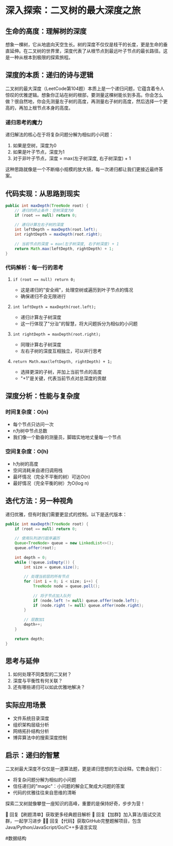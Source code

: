 # 深入探索：二叉树的最大深度之旅

## 生命的高度：理解树的深度

想象一棵树，它从地底向天空生长。树的深度不仅仅是枝干的长度，更是生命的垂直延伸。在二叉树的世界里，深度代表了从根节点到最远叶子节点的最长路径。这是一种从根本到极限的探索旅程。

## 深度的本质：递归的诗与逻辑

二叉树的最大深度（LeetCode第104题）本质上是一个递归问题，它蕴含着令人惊叹的优雅逻辑。想象你正站在树的根部，要测量这棵树能长到多高。你会怎么做？很自然地，你会先测量左子树的高度，再测量右子树的高度，然后选择一个更高的，再加上根节点本身的高度。

### 递归思考的魔力

递归解法的核心在于将复杂问题分解为相似的小问题：

1. 如果是空树，深度为0
2. 如果是叶子节点，深度为1
3. 对于非叶子节点，深度 = max(左子树深度, 右子树深度) + 1

这种思路就像是一个不断缩小规模的放大镜，每一次递归都让我们更接近最终答案。

## 代码实现：从思路到现实

```java
public int maxDepth(TreeNode root) {
    // 递归的终止条件：空树深度为0
    if (root == null) return 0;
    
    // 递归计算左右子树的深度
    int leftDepth = maxDepth(root.left);
    int rightDepth = maxDepth(root.right);
    
    // 当前节点的深度 = max(左子树深度, 右子树深度) + 1
    return Math.max(leftDepth, rightDepth) + 1;
}
```

### 代码解析：每一行的思考

1. `if (root == null) return 0;`
   - 这是递归的"安全阀"，处理空树或遍历到叶子节点的情况
   - 确保递归不会无限进行
   
2. `int leftDepth = maxDepth(root.left);`
   - 递归计算左子树深度
   - 这一行体现了"分治"的智慧，将大问题拆分为相似的小问题
   
3. `int rightDepth = maxDepth(root.right);`
   - 同理计算右子树深度
   - 左右子树的深度互相独立，可以并行思考
   
4. `return Math.max(leftDepth, rightDepth) + 1;`
   - 选择更深的子树，并加上当前节点的高度
   - "+1"是关键，代表当前节点对总深度的贡献

## 深度分析：性能与复杂度

### 时间复杂度：O(n)

- 每个节点只访问一次
- n为树中节点总数
- 我们像一个勤奋的测量员，脚踏实地地丈量每一个节点

### 空间复杂度：O(h)

- h为树的高度
- 空间消耗来自递归调用栈
- 最坏情况（完全不平衡的树）可达O(n)
- 最好情况（完全平衡的树）为O(log n)

## 迭代方法：另一种视角

递归优雅，但有时我们需要更显式的控制。以下是迭代版本：

```java
public int maxDepth(TreeNode root) {
    if (root == null) return 0;
    
    // 使用队列进行层序遍历
    Queue<TreeNode> queue = new LinkedList<>();
    queue.offer(root);
    
    int depth = 0;
    while (!queue.isEmpty()) {
        int size = queue.size();
        
        // 处理当前层的所有节点
        for (int i = 0; i < size; i++) {
            TreeNode node = queue.poll();
            
            // 将子节点加入队列
            if (node.left != null) queue.offer(node.left);
            if (node.right != null) queue.offer(node.right);
        }
        
        // 层数加1
        depth++;
    }
    
    return depth;
}
```

## 思考与延伸

1. 如何处理不同类型的二叉树？
2. 深度与平衡性有何关联？
3. 还有哪些递归可以如此优雅地解决？

## 实际应用场景

- 文件系统目录深度
- 组织架构层级分析
- 网络拓扑结构分析
- 博弈算法中的搜索深度控制

## 启示：递归的智慧

二叉树最大深度不仅仅是一道算法题，更是递归思想的生动诠释。它教会我们：

- 将复杂问题分解为相似的小问题
- 信任递归的"magic"：小问题的解会汇聚成大问题的答案
- 代码的优雅往往来自思维的清晰

探索二叉树就像攀登一座知识的高峰，重要的是保持好奇，步步为营！



🎯 回复【刷题清单】获取更多经典题目解析
👥 回复【加群】加入算法/面试交流群，一起学习进步
🧑‍💻 回复【代码】获取GitHub完整题解项目，包含Java/Python/JavaScript/Go/C++多语言实现

  #数据结构